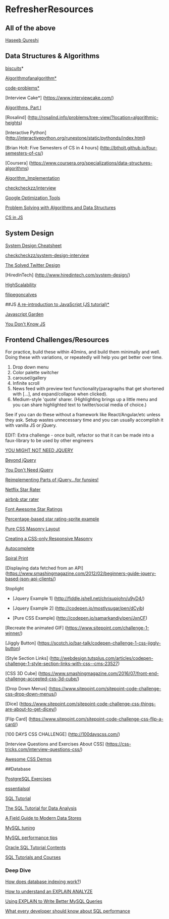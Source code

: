 # RefresherResources

## All of the above
[Haseeb Qureshi](http://haseebq.com/)

## Data Structures & Algorithms

[biscuits](https://github.com/banunatina/biscuits)*

[Algorithmofanalgorithm*](https://github.com/yilenpan/algorithmofanalgorithm)

[code-problems*](https://github.com/blakeembrey/code-problems)

[Interview Cake*] (https://www.interviewcake.com/)

[Algorithms, Part I](https://www.coursera.org/learn/introduction-to-algorithms#)

[Rosalind]	(http://rosalind.info/problems/tree-view/?location=algorithmic-heights)

[Interactive Python]	(http://interactivepython.org/runestone/static/pythonds/index.html)

[Brian Holt: Five Semesters of CS in 4 hours]	(http://btholt.github.io/four-semesters-of-cs/)

[Coursera]	(https://www.coursera.org/specializations/data-structures-algorithms)

[Algorithm_Implementation](https://en.wikibooks.org/wiki/Algorithm_Implementation/Sorting/Quicksort#JavaScript)

[checkcheckzz/interview](https://github.com/checkcheckzz/interview)

[Google Optimization Tools](https://developers.google.com/optimization/)

[Problem Solving with Algorithms and Data Structures](http://interactivepython.org/runestone/static/pythonds/Graphs/StronglyConnectedComponents.html)

[CS in JS](https://github.com/benoitvallon/computer-science-in-javascript)

## System Design

[System Design Cheatsheet](https://gist.github.com/banunatina/3959f128a8c7d20f79807fbccdf2e8bc)

[checkcheckzz/system-design-interview](https://github.com/checkcheckzz/system-design-interview)

[The Solved Twitter Design](http://www.hiredintech.com/data/uploads/hiredintech_system_design_the_twitter_problem_beta.pdf)

[HiredInTech] (http://www.hiredintech.com/system-design/)

[HighScalability](http://highscalability.com/start-here/)

[filipegoncalves](https://github.com/filipegoncalves/interview-questions/tree/master/systems_design)

##JS
[A re-introduction to JavaScript (JS tutorial)*](https://developer.mozilla.org/en-US/docs/Web/JavaScript/A_re-introduction_to_JavaScript)

[Javascript Garden](http://bonsaiden.github.io/JavaScript-Garden/)

[You Don't Know JS](http://bonsaiden.github.io/JavaScript-Garden/)


## Frontend Challenges/Resources

For practice, build these within 40mins, and build them minimally and well. Doing these with variations, or repeatedly will help you get better over time.
1) Drop down menu
2) Color palette switcher
3) carousel/gallery
4) Infinite scroll
5) News feed with preview text functionality(paragraphs that get shortened with [...], and expand/collapse when clicked).
6) Medium-style 'quote' sharer. (Highlighting brings up a little menu and you can share highlighted text to twitter/social media of choice.)

See if you can do these without a framework like React/Angular/etc unless they ask. Setup wastes unnecessary time and you can usually accomplish it with vanilla JS or jQuery.

EDIT: Extra challenge - once built, refactor so that it can be made into a faux-library to be used by other engineers

[YOU MIGHT NOT NEED JQUERY](http://youmightnotneedjquery.com/)

[Beyond jQuery](https://github.com/Beyond-jQuery/exercise)

[You Don't Need jQuery](https://github.com/oneuijs/You-Dont-Need-jQuery)

[Reimplementing Parts of jQuery...for funsies!](https://github.com/yanarchy/yQuery)

[Netflix Star Rater](http://rog.ie/blog/css-star-rater)

[airbnb star rater](http://nerds.airbnb.com/quick-tip-making-star-ratings-with-one-image/)

[Font Awesome Star Ratings](http://bootsnipp.com/snippets/featured/font-awesome-star-ratings)

[Percentage-based star rating-sprite example](https://codepen.io/Bluetidepro/pen/GkpEa)

[Pure CSS Masonry Layout](https://medium.com/@_jh3y/how-to-pure-css-masonry-layouts-a8ede07ba31a#.g5r8upwpy)

[Creating a CSS-only Responsive Masonry](http://w3bits.com/css-masonry/)

[Autocomplete](https://codepen.io/samiconductor/pen/ogcbB)

[Spiral Print](https://gist.github.com/dlwjiang/bb75c89a2ce92cbbd909)

[Displaying data fetched from an API] (https://www.smashingmagazine.com/2012/02/beginners-guide-jquery-based-json-api-clients/)

Stoplight

- [Jquery Example 1] (http://fiddle.jshell.net/chrisupjohn/u9yD4/)

- [Jquery Example 2] (http://codepen.io/mostlysugar/pen/dCyib)

- [Pure CSS Example] (http://codepen.io/samarkandiy/pen/JxnCF)

[Recreate the animated GIF] (https://www.sitepoint.com/challenge-1-winner/)

[Jiggly Button] (https://scotch.io/bar-talk/codepen-challenge-1-css-jiggly-button)

[Style Section Links] (http://webdesign.tutsplus.com/articles/codepen-challenge-1-style-section-links-with-css--cms-23527)

[CSS 3D Cube] (https://www.smashingmagazine.com/2016/07/front-end-challenge-accepted-css-3d-cube/)

[Drop Down Menus] (https://www.sitepoint.com/sitepoint-code-challenge-css-drop-down-menus/)

[Dice] (https://www.sitepoint.com/sitepoint-code-challenge-css-things-are-about-to-get-dicey/)

[Flip Card] (https://www.sitepoint.com/sitepoint-code-challenge-css-flip-a-card/)

[100 DAYS CSS CHALLENGE] (http://100dayscss.com/)

[Interview Questions and Exercises About CSS] (https://css-tricks.com/interview-questions-css/)

[Awesome CSS Demos](http://codepen.io/jaymaymo/pen/QNEgjr)

##Database

[PostgreSQL Exercises](https://pgexercises.com/)

[essentialsql](http://www.essentialsql.com/getting-started/)

[SQL Tutorial](http://sqlzoo.net/)

[The SQL Tutorial for Data Analysis](https://community.modeanalytics.com/sql/tutorial/introduction-to-sql/)

[A Field Guide to Modern Data Stores](https://event.on24.com/eventRegistration/EventLobbyServlet?target=reg20.jsp&partnerref=160912&eventid=1240121&sessionid=1&key=9E23B44802902EAD0BB2603F0434742E&regTag=35370&sourcepage=register)

[MySQL tuning](http://code.tutsplus.com/tutorials/writing-blazing-fast-mysql-queries--cms-25085)

[MySQL performance tips](http://www.infoworld.com/article/2616674/database-administration/10-essential-performance-tips-for-mysql.html?page=3)

[Oracle SQL Tutorial Contents](http://www.oracle-dba-online.com/sql/oracle_sql_tutorial.htm)

[SQL Tutorials and Courses](https://hackr.io/tutorials/sql)

### Deep Dive

[How does database indexing work?](http://stackoverflow.com/questions/1108/how-does-database-indexing-work))

[How to understand an EXPLAIN ANALYZE](http://stackoverflow.com/questions/12915209/how-to-understand-an-explain-analyze)

[Using EXPLAIN to Write Better MySQL Queries](https://www.sitepoint.com/using-explain-to-write-better-mysql-queries/)

[What every developer should know about SQL performance](http://use-the-index-luke.com/sql/table-of-contents)
